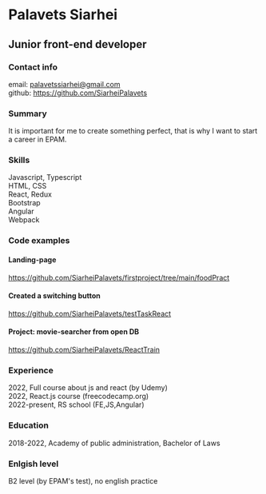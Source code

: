# **Palavets Siarhei**
## Junior front-end developer

### Contact info

email: palavetssiarhei@gmail.com <br />
github: https://github.com/SiarheiPalavets

### Summary

It is important for me to create something perfect, that is why I want to start a career in EPAM.

### Skills

Javascript, Typescript <br />
HTML, CSS <br />
React, Redux <br />
Bootstrap <br />
Angular <br />
Webpack

### Code examples

#### Landing-page

https://github.com/SiarheiPalavets/firstproject/tree/main/foodPract

#### Created a switching button
https://github.com/SiarheiPalavets/testTaskReact

#### Project: movie-searcher from open DB
https://github.com/SiarheiPalavets/ReactTrain


### Experience

2022, Full course about js and react (by Udemy) <br />
2022, React.js course (freecodecamp.org) <br />
2022-present, RS school (FE,JS,Angular)

### Education

2018-2022, Academy of public administration, Bachelor of Laws

### Enlgish level

B2 level (by EPAM's test), no english practice